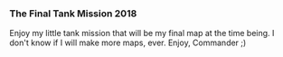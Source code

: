 ### The Final Tank Mission 2018
Enjoy my little tank mission that will be my final map at the time being. I don't know if I will make more maps, ever. Enjoy, Commander ;)
